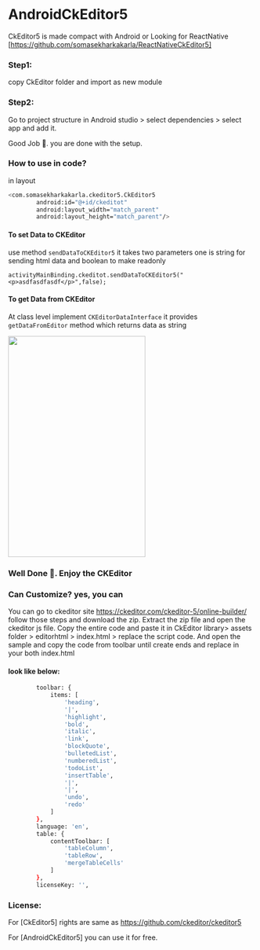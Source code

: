 # AndroidCkEditor5
CkEditor5 is made compact with Android
or Looking for ReactNative [https://github.com/somasekharkakarla/ReactNativeCkEditor5]

### Step1:
copy CkEditor folder and import as new module

### Step2:
Go to project structure in Android studio > select dependencies > select app and add it.


Good Job 👏. you are done with the setup.

### How to use in code?

in layout

```sh
<com.somasekharkakarla.ckeditor5.CkEditor5
        android:id="@+id/ckeditot"
        android:layout_width="match_parent"
        android:layout_height="match_parent"/> 
```

#### To set Data to CKEditor
use method ```sendDataToCKEditor5``` it takes two parameters one is string for sending html data and boolean to make readonly

```activityMainBinding.ckeditot.sendDataToCKEditor5("<p>asdfasdfasdf</p>",false);```

#### To get Data from CKEditor

At class level implement  ```CKEditorDataInterface``` it provides ```getDataFromEditor``` method which returns data as string

<img src="https://github.com/somasekharkakarla/AndroidCkEditor5/blob/master/Screenshot1.png" width="280" height="450">


### Well Done 🙌. Enjoy the CKEditor

### Can Customize? yes, you can

You can go to ckeditor site https://ckeditor.com/ckeditor-5/online-builder/
follow those steps and download the zip. Extract the zip file and open the ckeditor js file. Copy the entire code and paste it in CkEditor library> assets folder > editorhtml > index.html > replace the script code. And open the sample and copy the code from toolbar until create ends and replace in your both index.html

#### look like below:

```sh ClassicEditor.create( document.querySelector( '#editor' ), {
		toolbar: {
			items: [
				'heading',
				'|',
				'highlight',
				'bold',
				'italic',
				'link',
				'blockQuote',
				'bulletedList',
				'numberedList',
				'todoList',
				'insertTable',
				'|',
				'|',
				'undo',
				'redo'
			]
		},
		language: 'en',
		table: {
			contentToolbar: [
				'tableColumn',
				'tableRow',
				'mergeTableCells'
			]
		},
		licenseKey: '',
 ```
 ### License:
For [CkEditor5] rights are same as https://github.com/ckeditor/ckeditor5

For [AndroidCkEditor5] you can use it for free.
